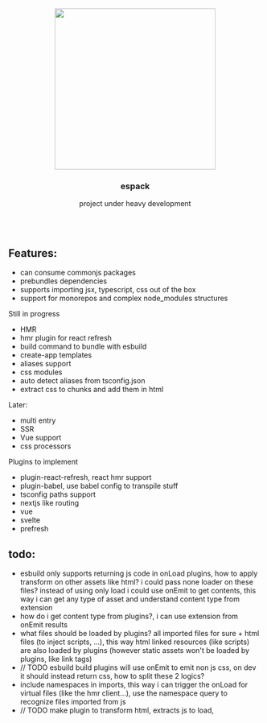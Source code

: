 <div align='center'>
    <br/>
    <br/>
    <img src='' width='320px'>
    <br/>
    <h3>espack</h3>
    <p>project under heavy development</p>
    <br/>
    <br/>
</div>

## Features:

-   can consume commonjs packages
-   prebundles dependencies
-   supports importing jsx, typescript, css out of the box
-   support for monorepos and complex node_modules structures

Still in progress

-   HMR
-   hmr plugin for react refresh
-   build command to bundle with esbuild
-   create-app templates
-   aliases support
-   css modules
-   auto detect aliases from tsconfig.json
-   extract css to chunks and add them in html

Later:

-   multi entry
-   SSR
-   Vue support
-   css processors

Plugins to implement

-   plugin-react-refresh, react hmr support
-   plugin-babel, use babel config to transpile stuff
-   tsconfig paths support
-   nextjs like routing
-   vue
-   svelte
-   prefresh

## todo:

-   esbuild only supports returning js code in onLoad plugins, how to apply transform on other assets like html? i could pass none loader on these files? instead of using only load i could use onEmit to get contents, this way i can get any type of asset and understand content type from extension
-   how do i get content type from plugins?, i can use extension from onEmit results
-   what files should be loaded by plugins? all imported files for sure + html files (to inject scripts, ...), this way html linked resources (like scripts) are also loaded by plugins (however static assets won't be loaded by plugins, like link tags)
-   // TODO esbuild build plugins will use onEmit to emit non js css, on dev it should instead return css, how to split these 2 logics?
-   include namespaces in imports, this way i can trigger the onLoad for virtual files (like the hmr client...), use the namespace query to recognize files imported from js
-   // TODO make plugin to transform html, extracts js to load,
    <!--
    todos:

*   loading file imported from js is different than loading paths to serve directly
*   resolve package only resolves js extensions, can i use it for everything? add a way to add resolvable extensions
*   should i apply onTransform on assets or only files loaded from js?
*   how can i understand the content type from the result of plugins onLoad? i can use the loader option, also, files imported from js are always js
*   how to separate css, json, ... from the esbuild default onLoad? just use the js, ts extensions in esbuild onLoad, use more specific extensions for css onLoad, json onLoad, ...
*   how can i do import rewrite in files that have non js extension? add the `loader` in the transform input, this way i know when content type is js
*   how can i run onTransforms in esbuild? onTransform calls are applied to onLoad results, this means that i will need to load all files (sad)
*   when should i resolve paths? do it in module rewrite phase, also add the prefixing /
*   how to interact with html? don't do it (for now, maybe later i can create an onEmit handler that can output new files and add these in html links)
*   what if a file does not exist but is virtual, how can loaders handle it? it should be already be handled by middleware, this way loaders won't load it -->
